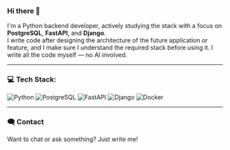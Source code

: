### Hi there 👋

I'm a Python backend developer, actively studying the stack with a focus on **PostgreSQL**, **FastAPI**, and **Django**.  
I write code after designing the architecture of the future application or feature, and I make sure I understand the required stack before using it.
I write all the code myself — no AI involved.

---

### 💻 Tech Stack:

![Python](https://img.shields.io/badge/Python-3670A0?style=for-the-badge&logo=python&logoColor=ffdd54)
![PostgreSQL](https://img.shields.io/badge/PostgreSQL-316192?style=for-the-badge&logo=postgresql&logoColor=white)
![FastAPI](https://img.shields.io/badge/FastAPI-005571?style=for-the-badge&logo=fastapi)
![Django](https://img.shields.io/badge/Django-092E20?style=for-the-badge&logo=django&logoColor=white)
![Docker](https://img.shields.io/badge/Docker-2496ED?style=for-the-badge&logo=docker&logoColor=white)

---

### 🗨️ Contact  
Want to chat or ask something? Just write me!

